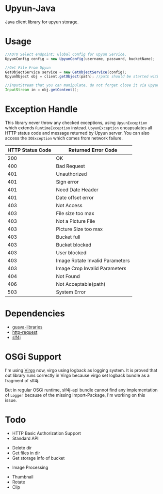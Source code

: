 Upyun-Java
==========

Java client library for upyun storage.

Usage
==========

```java
//AUTO Select endpoint; Global Config for Upyun Service.
UpyunConfig config = new UpyunConfig(username, password, bucketName);

//Get File From Upyun
GetObjectService service = new GetObjectService(config);
UpyunObject obj = client.getObject(path); //path should be started with slash

//InputStream that you can manipulate, do not forget close it via UpyunObject.close().
InputStream in = obj.getContent();
```

Exception Handle
==========
This library never throw any checked exceptions, using `UpyunException` which extends `RuntimeException` instead.
 `UpyunException` encapsulates all HTTP status code and message returned by Upyun server. You can also access the `IOException`
 which comes from network failure.

HTTP Status Code | Returned Error Code
---------------- | -------------------
200 | OK
400 | Bad Request
401 | Unauthorized
401 | Sign error
401 | Need Date Header
401 | Date offset error
403 | Not Access
403 | File size too max
403 | Not a Picture File
403 | Picture Size too max
403 | Bucket full
403 | Bucket blocked
403 | User blocked
403 | Image Rotate Invalid Parameters
403 | Image Crop Invalid Parameters
404 | Not Found
406 | Not Acceptable(path)
503 | System Error

Dependencies
==========

* [guava-libraries](https://code.google.com/p/guava-libraries/)
* [http-request](http://kevinsawicki.github.io/http-request/)
* [slf4j](http://www.slf4j.org/)

OSGi Support
==========
I'm using [Virgo](http://eclipse.org) now, virgo using logback as logging system. It is proved that out library
runs correctly in Virgo because virgo set logback bundle as a fragment of slf4j.

But in regular OSGi runtime, slf4j-api bundle cannot find any implementation of `Logger` because of the missing
Import-Package, I'm working on this issue.

Todo
==========

* HTTP Basic Authorization Support
* Standard API
 - Delete dir
 - Get files in dir
 - Get storage info of bucket
* Image Processing
 - Thumbnail
 - Rotate
 - Clip
